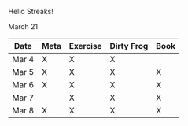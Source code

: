 Hello Streaks!


March 21

| Date   | Meta | Exercise | Dirty Frog | Book |
| ---    | ---  | ---      | ---        | ---  |
| Mar 4  |  X   | X        | X          |      |
| Mar 5  |  X   | X        | X          | X    |
| Mar 6  |  X   | X        | X          | X    |
| Mar 7  |      | X        | X          | X    |
| Mar 8  |  X   | X        | X          | X    |

